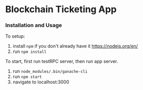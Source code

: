# Blockchain Ticketing App


### Installation and Usage

To setup:
1. install `npm` if you don't already have it https://nodejs.org/en/ 
2. run `npm install`

To start, first run testRPC server, then run app server.

1. run `node_modules/.bin/ganache-cli`
2. run `npm start`
3. navigate to localhost:3000 
